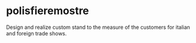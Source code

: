# polisfieremostre
Design and realize custom stand to the measure of the customers for italian and foreign trade shows. 
